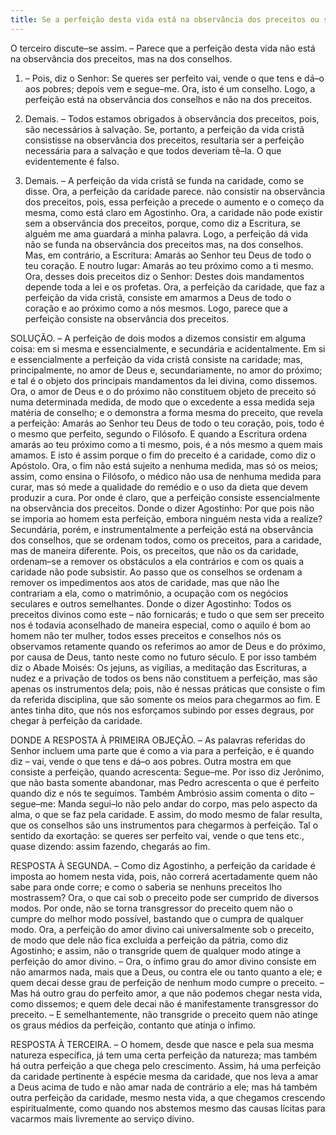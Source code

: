 ```yaml
---
title: Se a perfeição desta vida está na observância dos preceitos ou se na dos conselhos
---
```


O terceiro discute–se assim. – Parece que a perfeição desta vida não está na observância dos preceitos, mas na dos conselhos.  

1. – Pois, diz o Senhor: Se queres ser perfeito vai, vende o que tens e dá–o aos pobres; depois vem e segue–me. Ora, isto é um conselho. Logo, a perfeição está na observância dos conselhos e não na dos preceitos.  

2. Demais. – Todos estamos obrigados à observância dos preceitos, pois, são necessários à salvação. Se, portanto, a perfeição da vida cristã consistisse na observância dos preceitos, resultaria ser a perfeição necessária para a salvação e que todos deveriam tê–la. O que evidentemente é falso.  

3. Demais. – A perfeição da vida cristã se funda na caridade, como se disse. Ora, a perfeição da caridade parece. não consistir na observância dos preceitos, pois, essa perfeição a precede o aumento e o começo da mesma, como está claro em Agostinho. Ora, a caridade não pode existir sem a observância dos preceitos, porque, como diz a Escritura, se alguém me ama guardará a minha palavra. Logo, a perfeição dá vida não se funda na observância dos preceitos mas, na dos conselhos.  Mas, em contrário, a Escritura: Amarás ao Senhor teu Deus de todo o teu coração. E noutro lugar: Amarás ao teu próximo como a ti mesmo. Ora, desses dois preceitos diz o Senhor: Destes dois mandamentos depende toda a lei e os profetas. Ora, a perfeição da caridade, que faz a perfeição da vida cristã, consiste em amarmos a Deus de todo o coração e ao próximo como a nós mesmos. Logo, parece que a perfeição consiste na observância dos preceitos.  

SOLUÇÃO. – A perfeição de dois modos a dizemos consistir em alguma coisa: em si mesma e essencialmente, e secundária e acidentalmente.  Em si e essencialmente a perfeição da vida cristã consiste na caridade; mas, principalmente, no amor de Deus e, secundariamente, no amor do próximo; e tal é o objeto dos principais mandamentos da lei divina, como dissemos. Ora, o amor de Deus e o do próximo não constituem objeto de preceito só numa determinada medida, de modo que o excedente a essa medida seja matéria de conselho; e o demonstra a forma mesma do preceito, que revela a perfeição:  Amarás ao Senhor teu Deus de todo o teu coração, pois, todo é o mesmo que perfeito, segundo o Filósofo. E quando a Escritura ordena amarás ao teu próximo como a ti mesmo, pois, é a nós mesmo a quem mais amamos. E isto é assim porque o fim do preceito é a caridade, como diz o Apóstolo. Ora, o fim não está sujeito a nenhuma medida, mas só os meios; assim, como ensina o Filósofo, o médico não usa de nenhuma medida para curar, mas só mede a qualidade do remédio e o uso da dieta que devem produzir a cura. Por onde é claro, que a perfeição consiste essencialmente na observância dos preceitos. Donde o dizer Agostinho: Por que pois não se imporia ao homem esta perfeição, embora ninguém nesta vida a realize?  Secundária, porém, e instrumentalmente a perfeição está na observância dos conselhos, que se ordenam todos, como os preceitos, para a caridade, mas de maneira diferente. Pois, os preceitos, que não os da caridade, ordenam–se a remover os obstáculos a ela contrários e com os quais a caridade não pode subsistir. Ao passo que os conselhos se ordenam a remover os impedimentos aos atos de caridade, mas que não lhe contrariam a ela, como o matrimônio, a ocupação com os negócios seculares e outros semelhantes. Donde o dizer Agostinho: Todos os preceitos divinos como este – não fornicarás; e tudo o que sem ser preceito nos é todavia aconselhado de maneira especial, como o aquilo é bom ao homem não ter mulher, todos esses preceitos e conselhos nós os observamos retamente quando os referimos ao amor de Deus e do próximo, por causa de Deus, tanto neste como no futuro século. E por isso também diz o Abade Moisés: Os jejuns, as vigílias, a meditação das Escrituras, a nudez e a privação de todos os bens não constituem a perfeição, mas são apenas os instrumentos dela; pois, não é nessas práticas que consiste o fim da referida disciplina, que são somente os meios para chegarmos ao fim. E antes tinha dito, que nós nos esforçamos subindo por esses degraus, por chegar à perfeição da caridade.  

DONDE A RESPOSTA À PRIMEIRA OBJEÇÃO. – As palavras referidas do Senhor incluem uma parte que é como a via para a perfeição, e é quando diz – vai, vende o que tens e dá–o aos pobres. Outra mostra em que consiste a perfeição, quando acrescenta: Segue–me. Por isso diz Jerônimo, que não basta somente abandonar, mas Pedro acrescenta o que é perfeito quando diz e nós te seguimos. Também Ambrósio assim comenta o dito – segue–me: Manda segui–lo não pelo andar do corpo, mas pelo aspecto da alma, o que se faz pela caridade. E assim, do modo mesmo de falar resulta, que os conselhos são uns instrumentos para chegarmos à perfeição. Tal o sentido da exortação: se queres ser perfeito vai, vende o que tens etc., quase dizendo: assim fazendo, chegarás ao fim.  

RESPOSTA À SEGUNDA. – Como diz Agostinho, a perfeição da caridade é imposta ao homem nesta vida, pois, não correrá acertadamente quem não sabe para onde corre; e como o saberia se nenhuns preceitos lho mostrassem? Ora, o que cai sob o preceito pode ser cumprido de diversos modos. Por onde, não se torna transgressor do preceito quem não o cumpre do melhor modo possível, bastando que o cumpra de qualquer modo. Ora, a perfeição do amor divino cai universalmente sob o preceito, de modo que dele não fica excluída a perfeição da pátria, como diz Agostinho; e assim, não o transgride quem de qualquer modo atinge a perfeição do amor divino. – Ora, o ínfimo grau do amor divino consiste em não amarmos nada, mais que a Deus, ou contra ele ou tanto quanto a ele; e quem decai desse grau de perfeição de nenhum modo cumpre o preceito. – Mas há outro grau do perfeito amor, a que não podemos chegar nesta vida, como dissemos; e quem dele decai não é manifestamente transgressor do preceito. – E semelhantemente, não transgride o preceito quem não atinge os graus médios da perfeição, contanto que atinja o ínfimo. 

RESPOSTA À TERCEIRA. – O homem, desde que nasce e pela sua mesma natureza específica, já tem uma certa perfeição da natureza; mas também há outra perfeição a que chega pelo crescimento. Assim, há uma perfeição da caridade pertinente à espécie mesma da caridade, que nos leva a amar a Deus acima de tudo e não amar nada de contrário a ele; mas há também outra perfeição da caridade, mesmo nesta vida, a que chegamos crescendo espiritualmente, como quando nos abstemos mesmo das causas lícitas para vacarmos mais livremente ao serviço divino.